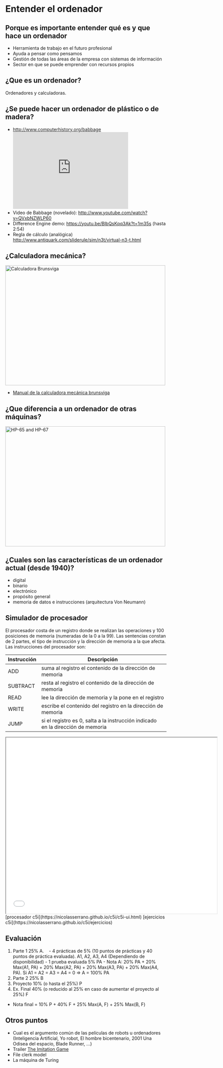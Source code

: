 # Entender el ordenador

## Porque es importante entender qué es y que hace un ordenador
- Herramienta de trabajo en el futuro profesional
- Ayuda a pensar como pensamos
- Gestión de todas las áreas de la empresa con sistemas de información
- Sector en que se puede emprender con recursos propios

## ¿Que es un ordenador?
Ordenadores y calculadoras.

## ¿Se puede hacer un ordenador de plástico o de madera?
- <http://www.computerhistory.org/babbage>  
  <iframe width="360" height="240" src="https://www.youtube.com/embed/KBuJqUfO4-w" frameborder="0" allowfullscreen></iframe>
- Video de Babbage (novelado): <http://www.youtube.com/watch?v=QVxbNZWLP60>
- Difference Engine demo: <https://youtu.be/BlbQsKpq3Ak?t=1m35s> (hasta 2:54)
- Regla de cálculo (analógica) <http://www.antiquark.com/sliderule/sim/n3t/virtual-n3-t.html>

## ¿Calculadora mecánica?
<a data-flickr-embed="true"  href="https://www.flickr.com/photos/ziol/23974457001/in/album-72157660822955173/" title="Calculadora Brunsviga"><img src="https://c2.staticflickr.com/2/1639/23974457001_be4f4f870f.jpg" width="500" height="375" alt="Calculadora Brunsviga"></a><script async src="//embedr.flickr.com/assets/client-code.js" charset="utf-8"></script>
- [Manual de la calculadora mecánica brunsviga](http://www.teclas.org/documentos.php?art=A007)

## ¿Que diferencia a un ordenador de otras máquinas?
<a data-flickr-embed="true"  href="https://www.flickr.com/photos/leighklotz/23756105811/in/photolist-dswDk-6qJHfP-4unaBN-6qNVFW-niADQs-62J6fN-5JDnjz-7pnBc-2LDT2X-2xbVQn-4qYQ3E-CcffBe-nnpFyx-6zHHo7-wnwk67-Aq5Qn9-yg6jSt-Asgz7e-AoYMpN-zpoJSU-z9YcFQ-CpG14s-Aq5NWU-Aq5NmL-zuXNY8-yiHkDE-Dh7iRN-uRtrKR-vYZX11-zgHYdN-JmJp7T-KPjqEv-H2YKTZ-HRnj4H-HR1huX-BoxY1Y-BnbTzx-BhPngU-zuowbD-AoYM61-Arh65a-zuYqRa-zcuKuY-xJpLg3-wLf4ox-tUySHK-qGrkzS-bT8ZZX-aeDwtZ-4NmiDM/" title="HP-65 and HP-67"><img src="https://c4.staticflickr.com/1/650/23756105811_de2b3ae678.jpg" width="500" height="375" alt="HP-65 and HP-67"></a><script async src="//embedr.flickr.com/assets/client-code.js" charset="utf-8"></script>

## ¿Cuales son las características de un ordenador actual (desde 1940)?
- digital
- binario
- electrónico
- propósito general
- memoria de datos e instrucciones (arquitectura Von Neumann)

## Simulador de procesador

El procesador costa de un registro donde se realizan las operaciones y 100 posiciones de memoria (numeradas de la 0 a la 99).
Las sentencias constan de 2 partes, el tipo de instrucción y la dirección de memoria a la que afecta.
Las instrucciones del procesador son:

| Instrucción | Descripción |
| ----- | ----- |
| ADD | suma al registro el contenido de la dirección de memoria |
| SUBTRACT | resta al registro el contenido de la dirección de memoria |
| READ | lee la dirección de memoria y la pone en el registro |
| WRITE | escribe el contenido del registro en la dirección de memoria |
| JUMP |si el registro es 0, salta a la instrucción indicado en la dirección de memoria |



<iframe width="660" height="550" src="//nicolasserrano.github.io/c5i/c5i-ui.html" frameborder="1" allowfullscreen></iframe>
[procesador c5i](https://nicolasserrano.github.io/c5i/c5i-ui.html)
[ejercicios c5i](https://nicolasserrano.github.io/c5i/ejercicios)

## Evaluación
  1. Parte 1 25% A. 
    - 4 prácticas de 5% (10 puntos de prácticas y 40 puntos de práctica evaluada). A1, A2, A3, A4 (Dependiendo de disponibilidad)
    - 1 prueba evaluada 5% PA
    - Nota A: 20% PA + 20% Max(A1, PA) + 20% Max(A2, PA) + 20% Max(A3, PA) + 20% Max(A4, PA). Si A1 = A2 = A3 = A4 = 0 => A = 100% PA
  2. Parte 2 25% B
  3. Proyecto 10% (o hasta el 25%) P
  4. Ex. Final 40% (o reducido al 25% en caso de aumentar el proyecto al 25%) F
- Nota final = 10% P + 40% F + 25% Max(A, F) + 25% Max(B, F) 

## Otros puntos
- Cual es el argumento común de las películas de robots u ordenadores (Inteligencia Artificial, Yo robot, El hombre bicentenario, 2001 Una Odisea del espacio, Blade Runner, ...)
- Trailer [The Imitation Game](https://www.youtube.com/watch?v=q5VZ-NNt4MQ)
- File clerk model
- La máquina de Turing
